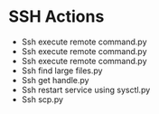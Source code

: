 

 # SSH Actions 

* Ssh execute remote command.py
* Ssh execute remote command.py
* Ssh execute remote command.py
* Ssh find large files.py
* Ssh get handle.py
* Ssh restart service using sysctl.py
* Ssh scp.py
